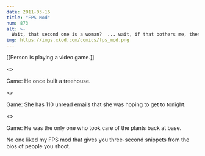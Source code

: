 ```yaml
---
date: 2011-03-16
title: "FPS Mod"
num: 873
alt: >-
  Wait, that second one is a woman?  ... wait, if that bothers me, then why doesn't ... man, this game is no fun anymore.
img: https://imgs.xkcd.com/comics/fps_mod.png
---
```

[[Person is playing a video game.]]

<<BLAM>>

Game: He once built a treehouse.

<<BLAM>>

Game: She has 110 unread emails that she was hoping to get to tonight.

<<BLAM BLAM>>

Game: He was the only one who took care of the plants back at base.

No one liked my FPS mod that gives you three-second snippets from the bios of people you shoot.

